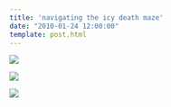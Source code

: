 ```yaml
---
title: 'navigating the icy death maze'
date: "2010-01-24 12:00:00"
template: post.html
---
```


![](http://slowtheory.openphoto.me.s3.amazonaws.com/custom/201001/P1230009-8f47cd_800x800.jpg)

![](http://slowtheory.openphoto.me.s3.amazonaws.com/custom/201001/P1230010-941488_800x800.jpg)

![](http://slowtheory.openphoto.me.s3.amazonaws.com/custom/201001/P1230008-48997e_800x800.jpg)